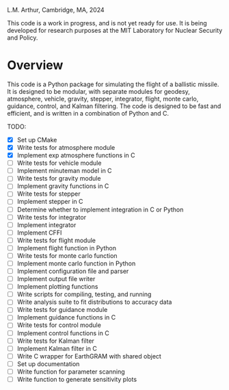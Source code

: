 L.M. Arthur, Cambridge, MA, 2024

This code is a work in progress, and is not yet ready for use. It is being developed for research purposes at the MIT Laboratory for Nuclear Security and Policy. 

# Overview
This code is a Python package for simulating the flight of a ballistic missile. It is designed to be modular, with separate modules for geodesy, atmosphere, vehicle, gravity, stepper, integrator, flight, monte carlo, guidance, control, and Kalman filtering. The code is designed to be fast and efficient, and is written in a combination of Python and C.

TODO: 
- [X] Set up CMake 
- [X] Write tests for atmosphere module
- [X] Implement exp atmosphere functions in C
- [ ] Write tests for vehicle module
- [ ] Implement minuteman model in C
- [ ] Write tests for gravity module
- [ ] Implement gravity functions in C
- [ ] Write tests for stepper
- [ ] Implement stepper in C
- [ ] Determine whether to implement integration in C or Python
- [ ] Write tests for integrator
- [ ] Implement integrator
- [ ] Implement CFFI
- [ ] Write tests for flight module
- [ ] Implement flight function in Python
- [ ] Write tests for monte carlo function
- [ ] Implement monte carlo function in Python
- [ ] Implement configuration file and parser
- [ ] Implement output file writer
- [ ] Implement plotting functions
- [ ] Write scripts for compiling, testing, and running
- [ ] Write analysis suite to fit distributions to accuracy data
- [ ] Write tests for guidance module
- [ ] Implement guidance functions in C
- [ ] Write tests for control module
- [ ] Implement control functions in C
- [ ] Write tests for Kalman filter
- [ ] Implement Kalman filter in C
- [ ] Write C wrapper for EarthGRAM with shared object
- [ ] Set up documentation
- [ ] Write function for parameter scanning
- [ ] Write function to generate sensitivity plots
